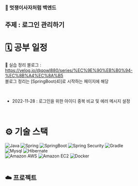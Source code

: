 ### 🦁 멋쟁이사자처럼 백엔드

## 주제 : 로그인 관리하기

# 🗓 공부 일정

📄 실습 정리 블로그 : https://velog.io/@qowl880/series/%EC%9E%90%EB%B0%94-%EC%8B%A4%EC%8A%B5
<br>
블로그 정리는 [SpringBoot(4)]로 시작하는 페이지에 해당
 
<br>

- 2022-11-28 : 로그인을 위한 아이디 중복 비교 및 에러 메시지 설정


<br />

# ⚙️ 기술 스택
<div>
  <img alt="Java" src ="https://img.shields.io/badge/Java-007396.svg?&style=for-the-badge&logo=Java&logoColor=white"/>
  <img alt="Spring" src ="https://img.shields.io/badge/Spring-6DB33F.svg?&style=for-the-badge&logo=Spring&logoColor=white"/>
  <img alt="SpringBoot" src ="https://img.shields.io/badge/SpringBoot-6DB33F.svg?&style=for-the-badge&logo=SpringBoot&logoColor=white"/>
  <img alt="Spring Security" src ="https://img.shields.io/badge/Spring Security-6DB33F.svg?&style=for-the-badge&logo=Spring Security&logoColor=white"/>
  <img alt="Gradle" src ="https://img.shields.io/badge/Gradle-02303A.svg?&style=for-the-badge&logo=Gradle&logoColor=white"/>
</div>
<div>
  <img alt="Mysql" src ="https://img.shields.io/badge/Mysql-4479A1.svg?&style=for-the-badge&logo=Mysql&logoColor=white"/>
  <img alt="Hibernate" src ="https://img.shields.io/badge/Hibernate-59666C.svg?&style=for-the-badge&logo=Hibernate&logoColor=white"/>
</div>
<div>
  <img alt="Amazon AWS" src="https://img.shields.io/badge/Amazon AWS-232F3E?style=for-the-badge&logo=Amazon AWS&logoColor=white"/>
  <img alt="Amazon EC2" src="https://img.shields.io/badge/Amazon EC2-FF4F8B?style=for-the-badge&logo=Amazon EC2&logoColor=white"/>
  <img alt="Docker" src="https://img.shields.io/badge/Docker-2496ED?style=for-the-badge&logo=Docker&logoColor=white"/>
</div>


<br />

## ☁️ 프로젝트
